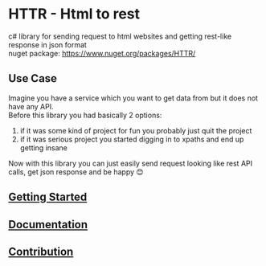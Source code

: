 # HTTR - Html to rest
c# library for sending request to html websites and getting rest-like response in json format  
nuget package: https://www.nuget.org/packages/HTTR/

## Use Case
Imagine you have a service which you want to get data from but it does not have any API.  
Before this library you had basically 2 options:
1) if it was some kind of project for fun you probably just quit the project
2) if it was serious project you started digging in to xpaths and end up getting insane

Now with this library you can just easily send request looking like rest API calls, get json response and be happy 😊  

## [Getting Started](Docs/Getting_Started.md)

## [Documentation](Docs/Documentation.md)

## [Contribution](./CONTRIBUTING.md)

